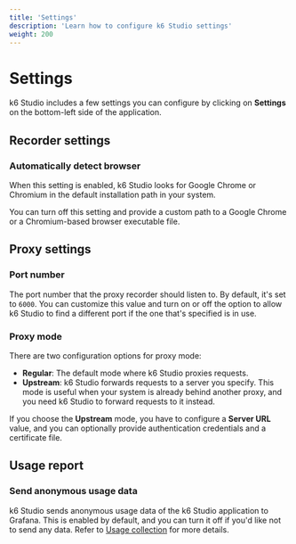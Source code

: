 ```yaml
---
title: 'Settings'
description: 'Learn how to configure k6 Studio settings'
weight: 200
---
```


# Settings

k6 Studio includes a few settings you can configure by clicking on **Settings** on the bottom-left side of the application.

## Recorder settings

### Automatically detect browser

When this setting is enabled, k6 Studio looks for Google Chrome or Chromium in the default installation path in your system.

You can turn off this setting and provide a custom path to a Google Chrome or a Chromium-based browser executable file.

## Proxy settings

### Port number

The port number that the proxy recorder should listen to. By default, it's set to `6000`. You can customize this value and turn on or off the option to allow k6 Studio to find a different port if the one that's specified is in use.

### Proxy mode

There are two configuration options for proxy mode:

- **Regular**: The default mode where k6 Studio proxies requests.
- **Upstream**: k6 Studio forwards requests to a server you specify. This mode is useful when your system is already behind another proxy, and you need k6 Studio to forward requests to it instead.

If you choose the **Upstream** mode, you have to configure a **Server URL** value, and you can optionally provide authentication credentials and a certificate file.

## Usage report

### Send anonymous usage data

k6 Studio sends anonymous usage data of the k6 Studio application to Grafana. This is enabled by default, and you can turn it off if you'd like not to send any data. Refer to [Usage collection](https://grafana.com/docs/k6-studio/set-up/usage-collection/) for more details.
